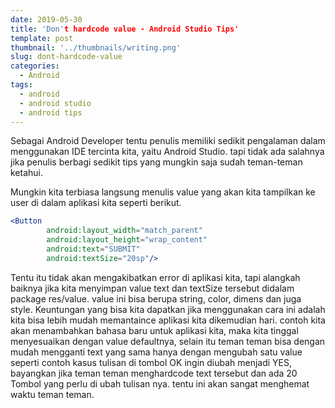 ```yaml
---
date: 2019-05-30
title: 'Don't hardcode value - Android Studio Tips'
template: post
thumbnail: '../thumbnails/writing.png'
slug: dont-hardcode-value
categories:
  - Android
tags:
  - android
  - android studio
  - android tips
---
```


Sebagai Android Developer tentu penulis memiliki sedikit pengalaman dalam menggunakan IDE tercinta kita, yaitu Android Studio. tapi tidak ada salahnya jika penulis berbagi sedikit tips yang mungkin saja sudah teman-teman ketahui. 

Mungkin kita terbiasa langsung menulis value yang akan kita tampilkan ke user di dalam aplikasi kita seperti berikut.

```jsx
<Button
        android:layout_width="match_parent"
        android:layout_height="wrap_content"
        android:text="SUBMIT"
        android:textSize="20sp"/>
```

Tentu itu tidak akan mengakibatkan error di aplikasi kita, tapi alangkah baiknya jika kita menyimpan value text dan textSize tersebut didalam package res/value. value ini bisa berupa string, color, dimens dan juga style. Keuntungan yang bisa kita dapatkan jika menggunakan cara ini adalah kita bisa lebih mudah memantaince aplikasi kita dikemudian hari. contoh kita akan menambahkan bahasa baru untuk aplikasi kita, maka kita tinggal menyesuaikan dengan value defaultnya, selain itu teman teman bisa dengan mudah mengganti text yang sama hanya dengan mengubah satu value seperti contoh kasus tulisan di tombol OK ingin diubah menjadi YES, bayangkan jika teman teman menghardcode text tersebut dan ada 20 Tombol yang perlu di ubah tulisan nya. tentu ini akan sangat menghemat waktu teman teman.
